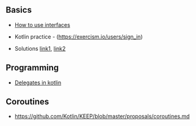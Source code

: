 ## Basics

* [How to use interfaces](https://medium.com/@rameshprasad/supercharged-interfaces-in-kotlin-53c506c53612)

* Kotlin practice - (https://exercism.io/users/sign_in)
* Solutions [link1](https://github.com/axrn/exercism-kotlin-solutions), [link2](https://github.com/rojiani/kotlin-exercism/blob/master/luhn/src/test/kotlin/LuhnTest.kt)

## Programming
* [Delegates in kotlin](https://proandroiddev.com/delegation-in-kotlin-e1efb849641)

## Coroutines

* https://github.com/Kotlin/KEEP/blob/master/proposals/coroutines.md


